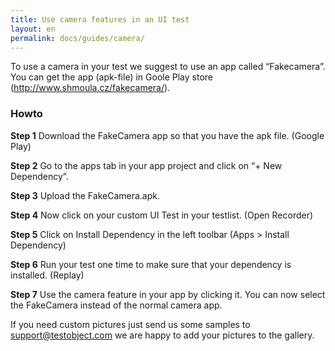 ```yaml
---
title: Use camera features in an UI test
layout: en
permalink: docs/guides/camera/
---
```


To use a camera in your test we suggest to use an app called “Fakecamera”. You can get the app (apk-file) in Goole Play store (http://www.shmoula.cz/fakecamera/). 

### Howto


**Step 1** Download the FakeCamera app so that you have the apk file. (Google Play)

**Step 2** Go to the apps tab in your app project and click on “+ New Dependency”.

**Step 3** Upload the FakeCamera.apk.

**Step 4** Now click on your custom UI Test in your testlist. (Open Recorder)

**Step 5** Click on Install Dependency in the left toolbar (Apps > Install Dependency)

**Step 6** Run your test one time to make sure that your dependency is installed. (Replay)

**Step 7** Use the camera feature in your app by clicking it. You can now select the FakeCamera instead of the normal camera app.


If you need custom pictures just send us some samples to support@testobject.com we are happy to add your pictures to the gallery.


